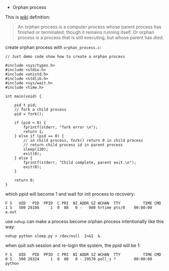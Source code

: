- Orphan process

This is [wiki](https://en.wikipedia.org/wiki/Orphan_process) definition:

> An orphan process is a computer process whose parent process has finished or terminated, though it remains running itself. Or orphan process is a process that is still executing, but whose parent has died. 


create orphan process with `orphan_process.c`:

```
// Just demo code show how to create a orphan process

#include <sys/types.h>
#include <stdio.h>
#include <unistd.h>
#include <stdlib.h>
#include <sys/wait.h>
#include <time.h>

int main(void) {

    pid_t pid;
    // fork a child process
    pid = fork();

    if (pid < 0) {
        fprintf(stderr, "fork error \n");
        return 1;
    } else if (pid == 0) {
        // in child process, fork() return 0 in child process
        // return child process id in parent process
        sleep(120);
        exit(0);
    } else {
        fprintf(stderr, "Child complete, parent exit.\n");
        exit(0);
    }

    return 0;
}
```

which ppid will become 1 and wait for init process to recovery:

```
F S   UID   PID  PPID  C PRI  NI ADDR SZ WCHAN  TTY          TIME CMD
1 S   500 28108     1  0  80   0 -   980 hrtime pts/0    00:00:00 a.out
```

use `nohup` can make a process become orphan process intentionally like this way:

```
nohup python sleep.py > /dev/null  2>&1  &
```

when quit ssh session and re-login the system, the ppid will be 1:

```
F S   UID   PID  PPID  C PRI  NI ADDR SZ WCHAN  TTY          TIME CMD
0 S   500 28324     1  0  80   0 - 29570 poll_s ?        00:00:00 python
```
